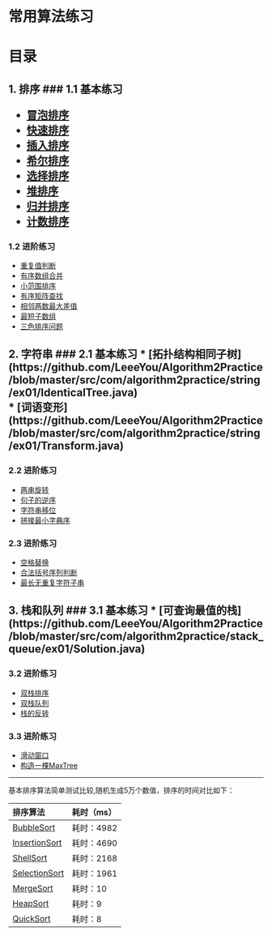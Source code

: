 # 常用算法练习

<h1>目录
<h2>1. 排序
### 1.1 基本练习

* [冒泡排序](https://github.com/LeeeYou/Algorithm2Practice/blob/master/src/com/algorithm2practice/sorting/basic/BubbleSort.java)<br>
* [快速排序](https://github.com/LeeeYou/Algorithm2Practice/blob/master/src/com/algorithm2practice/sorting/basic/QuickSort.java)<br>
* [插入排序](https://github.com/LeeeYou/Algorithm2Practice/blob/master/src/com/algorithm2practice/sorting/basic/InsertionSort.java)<br>
* [希尔排序](https://github.com/LeeeYou/Algorithm2Practice/blob/master/src/com/algorithm2practice/sorting/basic/HeapSort.java)<br>
* [选择排序](https://github.com/LeeeYou/Algorithm2Practice/blob/master/src/com/algorithm2practice/sorting/basic/SelectionSort.java)<br>
* [堆排序](https://github.com/LeeeYou/Algorithm2Practice/blob/master/src/com/algorithm2practice/sorting/basic/HeapSort.java)<br>
* [归并排序](https://github.com/LeeeYou/Algorithm2Practice/blob/master/src/com/algorithm2practice/sorting/basic/MergeSort.java)<br>
* [计数排序](https://github.com/LeeeYou/Algorithm2Practice/blob/master/src/com/algorithm2practice/sorting/basic/CountSort.java)<br>

### 1.2 进阶练习

* [重复值判断](https://github.com/LeeeYou/Algorithm2Practice/blob/master/src/com/algorithm2practice/sorting/sorting3/Checker.java)<br>
* [有序数组合并](https://github.com/LeeeYou/Algorithm2Practice/blob/master/src/com/algorithm2practice/sorting/sorting3/Merge.java)<br>
* [小范围排序](https://github.com/LeeeYou/Algorithm2Practice/blob/master/src/com/algorithm2practice/sorting/sorting3/ScaleSort.java)<br>
* [有序矩阵查找](https://github.com/LeeeYou/Algorithm2Practice/blob/master/src/com/algorithm2practice/sorting/sorting4/Finder.java)<br>
* [相邻两数最大差值](https://github.com/LeeeYou/Algorithm2Practice/blob/master/src/com/algorithm2practice/sorting/sorting4/Gap.java)<br>
* [最短子数组](https://github.com/LeeeYou/Algorithm2Practice/blob/master/src/com/algorithm2practice/sorting/sorting4/Subsequence.java)<br>
* [三色排序问题](https://github.com/LeeeYou/Algorithm2Practice/blob/master/src/com/algorithm2practice/sorting/sorting4/ThreeColor.java)<br>

<h2>2. 字符串
### 2.1 基本练习
* [拓扑结构相同子树](https://github.com/LeeeYou/Algorithm2Practice/blob/master/src/com/algorithm2practice/string/ex01/IdenticalTree.java)<br>
* [词语变形](https://github.com/LeeeYou/Algorithm2Practice/blob/master/src/com/algorithm2practice/string/ex01/Transform.java)<br>

### 2.2 进阶练习
* [两串旋转](https://github.com/LeeeYou/Algorithm2Practice/blob/master/src/com/algorithm2practice/string/ex02/Rotation.java)<br>
* [句子的逆序](https://github.com/LeeeYou/Algorithm2Practice/blob/master/src/com/algorithm2practice/string/ex02/Reverse.java)<br>
* [字符串移位](https://github.com/LeeeYou/Algorithm2Practice/blob/master/src/com/algorithm2practice/string/ex02/Translation.java)
* [拼接最小字典序](https://github.com/LeeeYou/Algorithm2Practice/blob/master/src/com/algorithm2practice/string/ex02/Prior.java)

### 2.3 进阶练习
* [空格替换](https://github.com/LeeeYou/Algorithm2Practice/blob/master/src/com/algorithm2practice/string/ex03/Replacement.java)<br>
* [合法括号序列判断](https://github.com/LeeeYou/Algorithm2Practice/blob/master/src/com/algorithm2practice/string/ex03/Parenthesis.java)<br>
* [最长无重复字符子串](https://github.com/LeeeYou/Algorithm2Practice/blob/master/src/com/algorithm2practice/string/ex03/DistinctSubstring.java)

<h2>3. 栈和队列
### 3.1 基本练习
* [可查询最值的栈](https://github.com/LeeeYou/Algorithm2Practice/blob/master/src/com/algorithm2practice/stack_queue/ex01/Solution.java)<br>

### 3.2 进阶练习
* [双栈排序](https://github.com/LeeeYou/Algorithm2Practice/blob/master/src/com/algorithm2practice/stack_queue/ex02/TwoStacks.java)<br>
* [双栈队列](https://github.com/LeeeYou/Algorithm2Practice/blob/master/src/com/algorithm2practice/stack_queue/ex02/TwoStack.java)<br>
* [栈的反转](https://github.com/LeeeYou/Algorithm2Practice/blob/master/src/com/algorithm2practice/stack_queue/ex02/StackReverse.java)

### 3.3 进阶练习
* [滑动窗口](https://github.com/LeeeYou/Algorithm2Practice/blob/master/src/com/algorithm2practice/stack_queue/ex03/SlideWindow.java)<br>
* [构造一棵MaxTree](https://github.com/LeeeYou/Algorithm2Practice/blob/master/src/com/algorithm2practice/stack_queue/ex03/MaxTree.java)<br>


---

基本排序算法简单测试比较,随机生成5万个数值，排序的时间对比如下：

|排序算法|耗时（ms）|
|:---|:---|
|[BubbleSort](https://github.com/LeeeYou/Algorithm2Practice/blob/master/src/com/algorithm2practice/sorting/basic/comparator_speed/BubbleSort.java) | 耗时：4982|
|[InsertionSort](https://github.com/LeeeYou/Algorithm2Practice/blob/master/src/com/algorithm2practice/sorting/basic/comparator_speed/InsertionSort.java)|耗时：4690 |
|[ShellSort](https://github.com/LeeeYou/Algorithm2Practice/blob/master/src/com/algorithm2practice/sorting/basic/comparator_speed/ShellSort.java)|耗时：2168 |
|[SelectionSort](https://github.com/LeeeYou/Algorithm2Practice/blob/master/src/com/algorithm2practice/sorting/basic/comparator_speed/SelectionSort.java)|耗时：1961 |
|[MergeSort](https://github.com/LeeeYou/Algorithm2Practice/blob/master/src/com/algorithm2practice/sorting/basic/comparator_speed/MergeSort.java)| 耗时：10|
|[HeapSort](https://github.com/LeeeYou/Algorithm2Practice/blob/master/src/com/algorithm2practice/sorting/basic/comparator_speed/HeapSort.java)| 耗时：9|
|[QuickSort](https://github.com/LeeeYou/Algorithm2Practice/blob/master/src/com/algorithm2practice/sorting/basic/comparator_speed/QuickSort.java)| 耗时：8|
